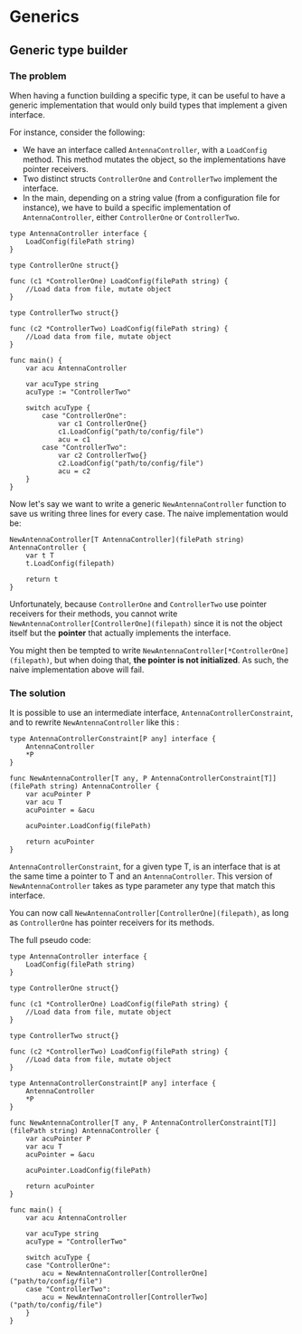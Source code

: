 # Generics

## Generic type builder 

### The problem

When having a function building a specific type, it can be useful to have a generic implementation that would only build types that implement a given interface.

For instance, consider the following:

- We have an interface called `AntennaController`, with a `LoadConfig` method. This method mutates the object, so the implementations have pointer receivers.
- Two distinct structs `ControllerOne` and `ControllerTwo` implement the interface.
- In the main, depending on a string value (from a configuration file for instance), we have to build a specific implementation of `AntennaController`, either `ControllerOne` or `ControllerTwo`.

```
type AntennaController interface {
	LoadConfig(filePath string)
}

type ControllerOne struct{}

func (c1 *ControllerOne) LoadConfig(filePath string) {
    //Load data from file, mutate object
}

type ControllerTwo struct{}

func (c2 *ControllerTwo) LoadConfig(filePath string) {
    //Load data from file, mutate object
}

func main() {
    var acu AntennaController

    var acuType string
    acuType := "ControllerTwo"

    switch acuType {
        case "ControllerOne":
            var c1 ControllerOne{}
            c1.LoadConfig("path/to/config/file")
            acu = c1
        case "ControllerTwo":
            var c2 ControllerTwo{}
            c2.LoadConfig("path/to/config/file")
            acu = c2
    }
}
```

Now let's say we want to write a generic `NewAntennaController` function to save us writing three lines for every case. The naive implementation would be:

```
NewAntennaController[T AntennaController](filePath string) AntennaController {
    var t T
    t.LoadConfig(filepath)

    return t
}
```

Unfortunately, because `ControllerOne` and `ControllerTwo` use pointer receivers for their methods, you cannot write `NewAntennaController[ControllerOne](filepath)` since it is not the object itself but the **pointer** that actually implements the interface.

You might then be tempted to write `NewAntennaController[*ControllerOne](filepath)`, but when doing that, **the pointer is not initialized**. As such, the naive implementation above will fail.

### The solution

It is possible to use an intermediate interface, `AntennaControllerConstraint`, and to rewrite `NewAntennaController` like this :

```
type AntennaControllerConstraint[P any] interface {
	AntennaController
	*P
}

func NewAntennaController[T any, P AntennaControllerConstraint[T]](filePath string) AntennaController {
	var acuPointer P
	var acu T
	acuPointer = &acu

	acuPointer.LoadConfig(filePath)

	return acuPointer
}
```

`AntennaControllerConstraint`, for a given type T, is an interface that is at the same time a pointer to T and an `AntennaController`. This version of `NewAntennaController` takes as type parameter any type that match this interface.

You can now call `NewAntennaController[ControllerOne](filepath)`, as long as `ControllerOne` has pointer receivers for its methods.

The full pseudo code:

```
type AntennaController interface {
	LoadConfig(filePath string)
}

type ControllerOne struct{}

func (c1 *ControllerOne) LoadConfig(filePath string) {
    //Load data from file, mutate object
}

type ControllerTwo struct{}

func (c2 *ControllerTwo) LoadConfig(filePath string) {
    //Load data from file, mutate object
}

type AntennaControllerConstraint[P any] interface {
	AntennaController
	*P
}

func NewAntennaController[T any, P AntennaControllerConstraint[T]](filePath string) AntennaController {
	var acuPointer P
	var acu T
	acuPointer = &acu

	acuPointer.LoadConfig(filePath)

	return acuPointer
}

func main() {
	var acu AntennaController

	var acuType string
	acuType = "ControllerTwo"

	switch acuType {
	case "ControllerOne":
		acu = NewAntennaController[ControllerOne]("path/to/config/file")
	case "ControllerTwo":
		acu = NewAntennaController[ControllerTwo]("path/to/config/file")
	}
}
```



